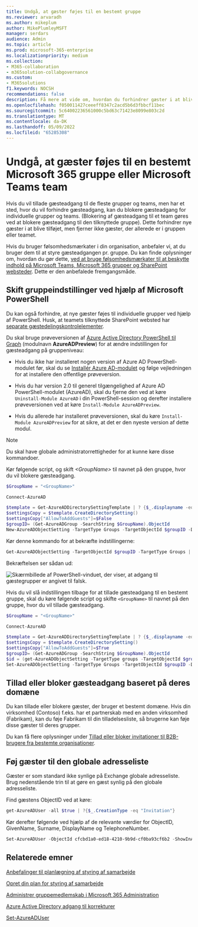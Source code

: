 ```yaml
---
title: Undgå, at gæster føjes til en bestemt gruppe
ms.reviewer: arvaradh
ms.author: mikeplum
author: MikePlumleyMSFT
manager: serdars
audience: Admin
ms.topic: article
ms.prod: microsoft-365-enterprise
ms.localizationpriority: medium
ms.collection:
- M365-collaboration
- m365solution-collabgovernance
ms.custom:
- M365solutions
f1.keywords: NOCSH
recommendations: false
description: Få mere at vide om, hvordan du forhindrer gæster i at blive føjet til en bestemt gruppe
ms.openlocfilehash: f050011427ceeeff8347c2acd5b6d3fbbcf11bec
ms.sourcegitcommit: 5c64002236561000c5bd63c71423e8099e803c2d
ms.translationtype: MT
ms.contentlocale: da-DK
ms.lasthandoff: 05/09/2022
ms.locfileid: "65285308"
---
```

# <a name="prevent-guests-from-being-added-to-a-specific-microsoft-365-group-or-microsoft-teams-team"></a>Undgå, at gæster føjes til en bestemt Microsoft 365 gruppe eller Microsoft Teams team

Hvis du vil tillade gæsteadgang til de fleste grupper og teams, men har et sted, hvor du vil forhindre gæsteadgang, kan du blokere gæsteadgang for individuelle grupper og teams. (Blokering af gæsteadgang til et team gøres ved at blokere gæsteadgang til den tilknyttede gruppe). Dette forhindrer nye gæster i at blive tilføjet, men fjerner ikke gæster, der allerede er i gruppen eller teamet.

Hvis du bruger følsomhedsmærkater i din organisation, anbefaler vi, at du bruger dem til at styre gæsteadgangen pr. gruppe. Du kan finde oplysninger om, hvordan du gør dette, [ved at bruge følsomhedsmærkater til at beskytte indhold på Microsoft Teams, Microsoft 365 grupper og SharePoint websteder](../compliance/sensitivity-labels-teams-groups-sites.md). Dette er den anbefalede fremgangsmåde.

## <a name="change-group-settings-using-microsoft-powershell"></a>Skift gruppeindstillinger ved hjælp af Microsoft PowerShell

Du kan også forhindre, at nye gæster føjes til individuelle grupper ved hjælp af PowerShell. Husk, at teamets tilknyttede SharePoint websted har [separate gæstedelingskontrolelementer](/sharepoint/change-external-sharing-site).

Du skal bruge prøveversionen af [Azure Active Directory PowerShell til Graph](/powershell/azure/active-directory/install-adv2) (modulnavn **AzureADPreview**) for at ændre indstillingen for gæsteadgang på gruppeniveau:

- Hvis du ikke har installeret nogen version af Azure AD PowerShell-modulet før, skal du se [Installér Azure AD-modulet](/powershell/azure/active-directory/install-adv2?preserve-view=true&view=azureadps-2.0-preview) og følge vejledningen for at installere den offentlige prøveversion.

- Hvis du har version 2.0 til generel tilgængelighed af Azure AD PowerShell-modulet (AzureAD), skal du fjerne den ved at køre `Uninstall-Module AzureAD` i din PowerShell-session og derefter installere prøveversionen ved at køre `Install-Module AzureADPreview`.

- Hvis du allerede har installeret prøveversionen, skal du køre `Install-Module AzureADPreview` for at sikre, at det er den nyeste version af dette modul.

> [!NOTE]
> Du skal have globale administratorrettigheder for at kunne køre disse kommandoer. 

Kør følgende script, og skift *\<GroupName\>* til navnet på den gruppe, hvor du vil blokere gæsteadgang.

```PowerShell
$GroupName = "<GroupName>"

Connect-AzureAD

$template = Get-AzureADDirectorySettingTemplate | ? {$_.displayname -eq "group.unified.guest"}
$settingsCopy = $template.CreateDirectorySetting()
$settingsCopy["AllowToAddGuests"]=$False
$groupID= (Get-AzureADGroup -SearchString $GroupName).ObjectId
New-AzureADObjectSetting -TargetType Groups -TargetObjectId $groupID -DirectorySetting $settingsCopy
```

Kør denne kommando for at bekræfte indstillingerne:

```PowerShell
Get-AzureADObjectSetting -TargetObjectId $groupID -TargetType Groups | fl Values
```

Bekræftelsen ser sådan ud:
    
![Skærmbillede af PowerShell-vinduet, der viser, at adgang til gæstegrupper er angivet til falsk.](../media/09ebfb4f-859f-44c3-a29e-63a59fd6ef87.png)

Hvis du vil slå indstillingen tilbage for at tillade gæsteadgang til en bestemt gruppe, skal du køre følgende script og skifte ```<GroupName>``` til navnet på den gruppe, hvor du vil tillade gæsteadgang.

```PowerShell
$GroupName = "<GroupName>"

Connect-AzureAD

$template = Get-AzureADDirectorySettingTemplate | ? {$_.displayname -eq "group.unified.guest"}
$settingsCopy = $template.CreateDirectorySetting()
$settingsCopy["AllowToAddGuests"]=$True
$groupID= (Get-AzureADGroup -SearchString $GroupName).ObjectId
$id = (get-AzureADObjectSetting -TargetType groups -TargetObjectId $groupID).id
Set-AzureADObjectSetting -TargetType Groups -TargetObjectId $groupID -DirectorySetting $settingsCopy -id $id
```

## <a name="allow-or-block-guest-access-based-on-their-domain"></a>Tillad eller bloker gæsteadgang baseret på deres domæne

Du kan tillade eller blokere gæster, der bruger et bestemt domæne. Hvis din virksomhed (Contoso) f.eks. har et partnerskab med en anden virksomhed (Fabrikam), kan du føje Fabrikam til din tilladelsesliste, så brugerne kan føje disse gæster til deres grupper.

Du kan få flere oplysninger under [Tillad eller bloker invitationer til B2B-brugere fra bestemte organisationer](/azure/active-directory/b2b/allow-deny-list).

## <a name="add-guests-to-the-global-address-list"></a>Føj gæster til den globale adresseliste

Gæster er som standard ikke synlige på Exchange globale adresseliste. Brug nedenstående trin til at gøre en gæst synlig på den globale adresseliste.

Find gæstens ObjectID ved at køre:

```PowerShell
get-AzureADUser -all $true | ?{$_.CreationType -eq "Invitation"}
```

Kør derefter følgende ved hjælp af de relevante værdier for ObjectID, GivenName, Surname, DisplayName og TelephoneNumber.

```PowerShell
Set-AzureADUser -ObjectId cfcbd1a0-ed18-4210-9b9d-cf0ba93cf6b2 -ShowInAddressList $true -GivenName 'Megan' -Surname 'Bowen' -DisplayName 'Megan Bowen' -TelephoneNumber '555-555-5555'
```

## <a name="related-topics"></a>Relaterede emner

[Anbefalinger til planlægning af styring af samarbejde](collaboration-governance-overview.md#collaboration-governance-planning-recommendations)

[Opret din plan for styring af samarbejde](collaboration-governance-first.md)

[Administrer gruppemedlemskab i Microsoft 365 Administration](../admin/create-groups/add-or-remove-members-from-groups.md)
  
[Azure Active Directory adgang til korrekturer](/azure/active-directory/active-directory-azure-ad-controls-perform-access-review)

[Set-AzureADUser](/powershell/module/azuread/set-azureaduser)

